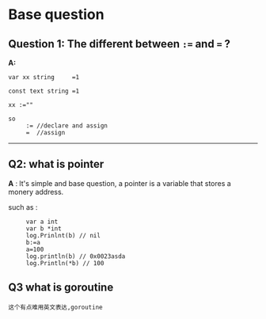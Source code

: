 # Base question

## Question 1: The different between `:=` and  `=` ?

**A:**  

    var xx string     =1 

    const text string =1 

    xx :=""              

    so  
         := //declare and assign
         =  //assign

---

## Q2: what is pointer

**A** : lt's simple and base question, a pointer is a variable that stores a monery address.

such as :

         var a int 
         var b *int
         log.Prinlnt(b) // nil
         b:=a
         a=100
         log.println(b) // 0x0023asda
         log.Println(*b) // 100

## Q3 what is goroutine

    这个有点难用英文表达,goroutine
